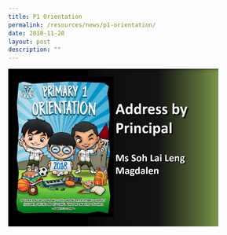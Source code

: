 ```yaml
---
title: P1 Orientation
permalink: /resources/news/p1-orientation/
date: 2018-11-20
layout: post
description: ""
---
```

<p><a href="https://drive.google.com/file/d/1UScP3RBNuFocA0vDAqMi6kzUNOKX29Tz/view?usp=sharing"><img style="width:85%" src="/images/pn73.png"></a></p>